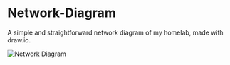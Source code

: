 # Network-Diagram
A simple and straightforward network diagram of my homelab, made with draw.io. 

![Network Diagram](./Version-1/Network-Diagram.png) 	
